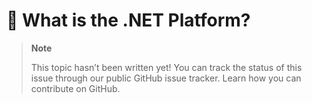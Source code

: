 # 🔧 What is the .NET Platform?

> **Note**
> 
> This topic hasn’t been written yet! You can track the status of this issue through our public GitHub issue tracker. Learn how you can contribute on GitHub.


